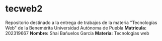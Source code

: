 # tecweb2
Repositorio destinado a la entrega de trabajos de la materia "Tecnologías Web" de la Benemérita Universidad Autónoma de Puebla
**Matricula:** 202319667
**Nombre:** Shai Bañuelos García
**Materia:** Tecnologias web


